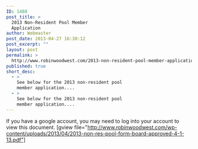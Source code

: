 ```yaml
---
ID: 1488
post_title: >
  2013 Non-Resident Pool Member
  Application
author: Webmaster
post_date: 2013-04-27 16:30:12
post_excerpt: ""
layout: post
permalink: >
  http://www.robinwoodwest.com/2013-non-resident-pool-member-application/
published: true
short_desc:
  - >
    See below for the 2013 non-resident pool
    member application....
  - >
    See below for the 2013 non-resident pool
    member application....
---
```

If you have a google account, you may need to log into your account to view this document.
[gview file="http://www.robinwoodwest.com/wp-content/uploads/2013/04/2013-non-res-pool-form-board-approved-4-1-13.pdf"]